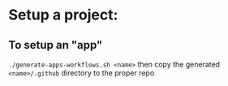 # Setup a project:

## To setup an "app"

`./generate-apps-workflows.sh <name>` then copy the generated `<name>/.github` directory to the proper repo
